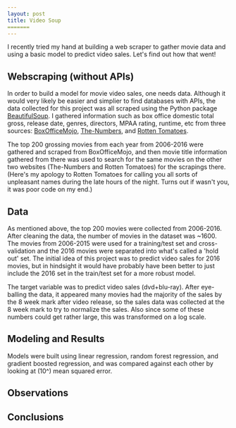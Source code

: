 ```yaml
---
layout: post
title: Video Soup
=======
---
```


I recently tried my hand at building a web scraper to gather movie data and using a basic model to predict video sales. Let's find out how that went!

<!-- more -->

## Webscraping (without APIs)

In order to build a model for movie video sales, one needs data. Although it would very likely be easier and simplier to find databases with APIs, the data collected for this project was all scraped using the Python package [BeautifulSoup](https://www.crummy.com/software/BeautifulSoup/). I gathered information such as box office domestic total gross, release date, genres, directors, MPAA rating, runtime, etc from three sources: [BoxOfficeMojo](http://www.boxofficemojo.com/), [The-Numbers](http://www.the-numbers.com/), and [Rotten Tomatoes](https://www.rottentomatoes.com/).

The top 200 grossing movies from each year from 2006-2016 were gathered and scraped from BoxOfficeMojo, and then movie title information gathered from there was used to search for the same movies on the other two websites (The-Numbers and Rotten Tomatoes) for the scrapings there. (Here's my apology to Rotten Tomatoes for calling you all sorts of unpleasant names during the late hours of the night. Turns out if wasn't you, it was poor code on my end.)

## Data

As mentioned above, the top 200 movies were collected from 2006-2016. After cleaning the data, the number of movies in the dataset was ~1600. The movies from 2006-2015 were used for a training/test set and cross-validation and the 2016 movies were separated into what's called a 'hold out' set. The initial idea of this project was to predict video sales for 2016 movies, but in hindsight it would have probably have been better to just include the 2016 set in the train/test set for a more robust model.

The target variable was to predict video sales (dvd+blu-ray). After eye-balling the data, it appeared many movies had the majority of the sales by the 8 week mark after video release, so the sales data was collected at the 8 week mark to try to normalize the sales. Also since some of these numbers could get rather large, this was transformed on a log scale.

## Modeling and Results

Models were built using linear regression, random forest regression, and gradient boosted regression, and was compared against each other by looking at (10^) mean squared error.

## Observations

## Conclusions

